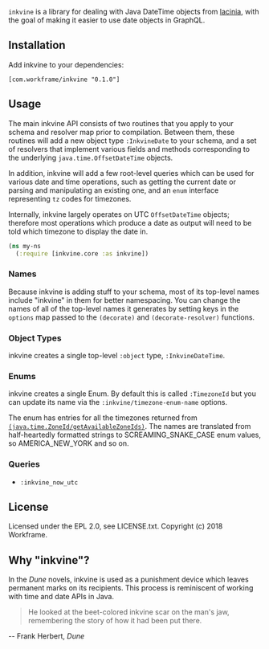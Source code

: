 `inkvine` is a library for dealing with Java DateTime objects from
[lacinia](https://github.com/walmartlabs/lacinia), with the goal of making it easier
to use date objects in GraphQL.

## Installation

Add inkvine to your dependencies:

`[com.workframe/inkvine "0.1.0"]`

## Usage

The main inkvine API consists of two routines that you apply to your schema and resolver
map prior to compilation. Between them, these routines will add a new object type
`:InkvineDate` to your schema, and a set of resolvers that implement various fields
and methods corresponding to the underlying `java.time.OffsetDateTime` objects.

In addition, inkvine will add a few root-level queries which can be used for various
date and time operations, such as getting the current date or parsing and
manipulating an existing one, and an `enum` interface representing `tz` codes
for timezones.

Internally, inkvine largely operates on UTC `OffsetDateTime` objects; therefore
most operations which produce a date as output will need to be told which
timezone to display the date in.

```clojure
(ns my-ns
  (:require [inkvine.core :as inkvine])

```

### Names

Because inkvine is adding stuff to your schema, most of its top-level names
include "inkvine" in them for better namespacing. You can change the names
of all of the top-level names it generates by setting keys in the `options`
map passed to the `(decorate)` and `(decorate-resolver)` functions.

### Object Types

inkvine creates a single top-level `:object` type, `:InkvineDateTime`.

### Enums

inkvine creates a single Enum. By default this is called `:TimezoneId` but
you can update its name via the `:inkvine/timezone-enum-name` options.

The enum has entries for all the timezones returned from
[`(java.time.ZoneId/getAvailableZoneIds)`](https://docs.oracle.com/javase/8/docs/api/java/time/ZoneId.html#getAvailableZoneIds--).
The names are translated from half-heartedly formatted strings to
SCREAMING_SNAKE_CASE enum values, so AMERICA_NEW_YORK and so on.

### Queries

* `:inkvine_now_utc`

## License

Licensed under the EPL 2.0, see LICENSE.txt. Copyright (c) 2018 Workframe.

## Why "inkvine"?

In the _Dune_ novels, inkvine is used as a punishment device which leaves permanent
marks on its recipients. This process is reminiscent of working with time and date
APIs in Java.

> He looked at the beet-colored inkvine scar on the man's jaw, remembering the story
  of how it had been put there.

-- Frank Herbert, _Dune_

